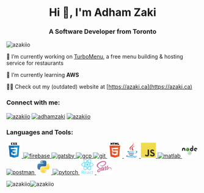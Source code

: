 <h1 align="center">Hi 👋, I'm Adham Zaki</h1>
<h3 align="center">A Software Developer from Toronto</h3>

<p align="left"> <img src="https://komarev.com/ghpvc/?username=azakiio&label=Profile%20views&color=0e75b6&style=flat" alt="azakiio" /> </p>

🔭 I’m currently working on [TurboMenu](https://turbo.menu), a free menu building & hosting service for restaurants

🌱 I’m currently learning **AWS**

👨‍💻 Check out my (outdated) website at [https://azaki.ca](https://azaki.ca)

<h3 align="left">Connect with me:</h3>
<p align="left">
<a href="https://twitter.com/azakiio" target="blank"><img align="center" src="https://cdn.jsdelivr.net/npm/simple-icons@3.0.1/icons/twitter.svg" alt="azakiio" height="30" width="40" /></a>
<a href="https://linkedin.com/in/adhamzaki" target="blank"><img align="center" src="https://cdn.jsdelivr.net/npm/simple-icons@3.0.1/icons/linkedin.svg" alt="adhamzaki" height="30" width="40" /></a>
<a href="https://instagram.com/azakiio" target="blank"><img align="center" src="https://cdn.jsdelivr.net/npm/simple-icons@3.0.1/icons/instagram.svg" alt="azakiio" height="30" width="40" /></a>
</p>

<h3 align="left">Languages and Tools:</h3>
<p align="left"> <a href="https://www.w3schools.com/css/" target="_blank"> <img src="https://raw.githubusercontent.com/devicons/devicon/master/icons/css3/css3-original-wordmark.svg" alt="css3" width="40" height="40"/> </a> <a href="https://firebase.google.com/" target="_blank"> <img src="https://www.vectorlogo.zone/logos/firebase/firebase-icon.svg" alt="firebase" width="40" height="40"/> </a> <a href="https://www.gatsbyjs.com/" target="_blank"> <img src="https://www.vectorlogo.zone/logos/gatsbyjs/gatsbyjs-icon.svg" alt="gatsby" width="40" height="40"/> </a> <a href="https://cloud.google.com" target="_blank"> <img src="https://www.vectorlogo.zone/logos/google_cloud/google_cloud-icon.svg" alt="gcp" width="40" height="40"/> </a> <a href="https://git-scm.com/" target="_blank"> <img src="https://www.vectorlogo.zone/logos/git-scm/git-scm-icon.svg" alt="git" width="40" height="40"/> </a> <a href="https://www.w3.org/html/" target="_blank"> <img src="https://raw.githubusercontent.com/devicons/devicon/master/icons/html5/html5-original-wordmark.svg" alt="html5" width="40" height="40"/> </a> <a href="https://www.java.com" target="_blank"> <img src="https://raw.githubusercontent.com/devicons/devicon/master/icons/java/java-original.svg" alt="java" width="40" height="40"/> </a> <a href="https://developer.mozilla.org/en-US/docs/Web/JavaScript" target="_blank"> <img src="https://raw.githubusercontent.com/devicons/devicon/master/icons/javascript/javascript-original.svg" alt="javascript" width="40" height="40"/> </a> <a href="https://www.mathworks.com/" target="_blank"> <img src="https://raw.githubusercontent.com/simple-icons/simple-icons/master/icons/mathworks.svg" alt="matlab" width="40" height="40"/> </a> <a href="https://nodejs.org" target="_blank"> <img src="https://raw.githubusercontent.com/devicons/devicon/master/icons/nodejs/nodejs-original-wordmark.svg" alt="nodejs" width="40" height="40"/> </a> <a href="https://postman.com" target="_blank"> <img src="https://www.vectorlogo.zone/logos/getpostman/getpostman-icon.svg" alt="postman" width="40" height="40"/> </a> <a href="https://www.python.org" target="_blank"> <img src="https://raw.githubusercontent.com/devicons/devicon/master/icons/python/python-original.svg" alt="python" width="40" height="40"/> </a> <a href="https://pytorch.org/" target="_blank"> <img src="https://www.vectorlogo.zone/logos/pytorch/pytorch-icon.svg" alt="pytorch" width="40" height="40"/> </a> <a href="https://reactjs.org/" target="_blank"> <img src="https://raw.githubusercontent.com/devicons/devicon/master/icons/react/react-original-wordmark.svg" alt="react" width="40" height="40"/> </a> <a href="https://sass-lang.com" target="_blank"> <img src="https://raw.githubusercontent.com/devicons/devicon/master/icons/sass/sass-original.svg" alt="sass" width="40" height="40"/> </a> </p>

<p><img align="left" src="https://github-readme-stats.vercel.app/api/top-langs?username=azakiio&show_icons=true&locale=en&layout=compact" alt="azakiio" /></p>

<p><img align="left" src="https://github-readme-stats.vercel.app/api?username=azakiio&show_icons=true&locale=en" alt="azakiio" /></p>
